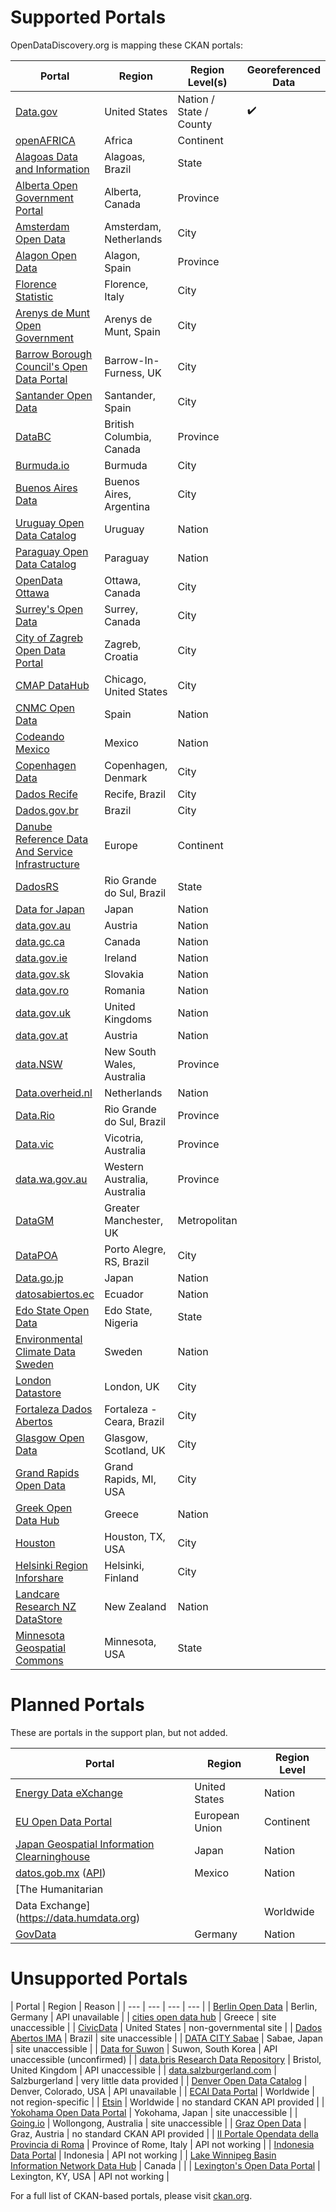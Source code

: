 # Supported Portals

OpenDataDiscovery.org is mapping these CKAN portals:

|  Portal |  Region | Region Level(s) | Georeferenced Data |
| --- | --- | --- | --- |
| [Data.gov](https://www.data.gov/)  | United States  | Nation / State / County |    :heavy_check_mark: |
| [openAFRICA](https://africaopendata.org/)  | Africa  | Continent |  |
| [Alagoas Data and Information](http://dados.al.gov.br/) | Alagoas, Brazil | State |  |
| [Alberta Open Government Portal](https://open.alberta.ca/) | Alberta, Canada | Province |  |
| [Amsterdam Open Data](http://data.amsterdam.nl/) | Amsterdam, Netherlands | City |  |
| [Alagon Open Data](http://opendata.aragon.es/) | Alagon, Spain | Province |  |
| [Florence Statistic](http://annuario.comune.fi.it/) | Florence, Italy | City |  |
| [Arenys de Munt Open Government](http://go.arenysdemunt.cat/ca/) | Arenys de Munt, Spain | City |  |
| [Barrow Borough Council's Open Data Portal](https://data.barrowbc.gov.uk/) | Barrow-In-Furness, UK | City |  |
| [Santander Open Data](http://datos.santander.es/)  | Santander, Spain  | City | |
| [DataBC](https://data.gov.bc.ca/)  | British Columbia, Canada  | Province | |
| [Burmuda.io](http://bermuda.io/)  | Burmuda  | City | |
| [Buenos Aires Data](http://data.buenosaires.gob.ar/)  | Buenos Aires, Argentina  | City | |
| [Uruguay Open Data Catalog](https://catalogodatos.gub.uy/)  | Uruguay  | Nation | |
| [Paraguay Open Data Catalog](https://www.datos.gov.py/)  | Paraguay  | Nation | |
| [OpenData Ottawa](http://data.ottawa.ca/)  | Ottawa, Canada  | City | |
| [Surrey's Open Data](http://data.surrey.ca/)  | Surrey, Canada  | City | |
| [City of Zagreb Open Data Portal](http://data.zagreb.hr/)  | Zagreb, Croatia  | City | |
| [CMAP DataHub](https://datahub.cmap.illinois.gov/)  | Chicago, United States  | City | |
| [CNMC Open Data](http://opendata.cnmc.es/)  | Spain  | Nation | |
| [Codeando Mexico](http://datamx.io/)  | Mexico  | Nation | |
| [Copenhagen Data](http://data.kk.dk/)  | Copenhagen, Denmark  | City | |
| [Dados Recife](http://dados.recife.pe.gov.br/)  | Recife, Brazil  | City | |
| [Dados.gov.br](http://dados.gov.br/)  | Brazil  | City | |
| [Danube Reference Data And Service Infrastructure](http://drdsi.jrc.ec.europa.eu/)  | Europe  | Continent | |
| [DadosRS](http://dados.rs.gov.br/)  | Rio Grande do Sul, Brazil  | State | |
| [Data for Japan](http://dataforjapan.org/)  | Japan  | Nation | |
| [data.gov.au](https://data.gov.au/)  | Austria  | Nation | |
| [data.gc.ca](http://open.canada.ca/en/open-data/)  | Canada  | Nation | |
| [data.gov.ie](https://data.gov.ie/data/)  | Ireland  | Nation | |
| [data.gov.sk](https://data.gov.sk/)  | Slovakia  | Nation | |
| [data.gov.ro](https://data.gov.ro/)  | Romania  | Nation | |
| [data.gov.uk](https://data.gov.uk/)  | United Kingdoms  | Nation | |
| [data.gov.at](https://data.gov.at/)  | Austria  | Nation | |
| [data.NSW](http://data.nsw.gov.au/)  | New South Wales, Australia  | Province | |
| [Data.overheid.nl](https://data.overheid.nl/)  | Netherlands  | Nation | |
| [Data.Rio](http://data.rio/)  | Rio Grande do Sul, Brazil  | Province | |
| [Data.vic](https://www.data.vic.gov.au/)  | Vicotria, Australia  | Province | |
| [data.wa.gov.au](http://data.wa.gov.au/)  | Western Australia, Australia  | Province | |
| [DataGM](http://datagm.org.uk/)  | Greater Manchester, UK  | Metropolitan | |
| [DataPOA](http://datapoa.com.br/)  | Porto Alegre, RS, Brazil  | City | |
| [Data.go.jp](http://www.data.go.jp/)  | Japan  | Nation | |
| [datosabiertos.ec](http://datosabiertos.ec/)  | Ecuador  | Nation | |
| [Edo State Open Data](data.edostate.gov.ng)  | Edo State, Nigeria  | State | |
| [Environmental Climate Data Sweden](https://ecds.se/)  | Sweden  | Nation | |
| [London Datastore](http://data.london.gov.uk/)  | London, UK  | City | |
| [Fortaleza Dados Abertos](http://dados.fortaleza.ce.gov.br/portal/)  | Fortaleza - Ceara, Brazil  | City | |
| [Glasgow Open Data](https://data.glasgow.gov.uk/)  | Glasgow, Scotland, UK  | City | |
| [Grand Rapids Open Data](http://data.grcity.us/)  | Grand Rapids, MI, USA  | City | |
| [Greek Open Data Hub](http://opendatahub.gr/)  | Greece  | Nation | |
| [Houston](http://data.ohouston.org/)  | Houston, TX, USA | City | |
| [Helsinki Region Inforshare](http://www.hri.fi/)  | Helsinki, Finland | City | |
| [Landcare Research NZ DataStore](http://datastore.landcareresearch.co.nz/)  | New Zealand | Nation | |
| [Minnesota Geospatial Commons](http://gisdata.mn.gov/)  | Minnesota, USA | State | |

# Planned Portals

These are portals in the support plan, but not added.

|  Portal |  Region | Region Level |
| --- | --- | --- |
| [Energy Data eXchange](https://edx.netl.doe.gov/)  | United States  | Nation |
| [EU Open Data Portal](http://data.europa.eu/euodp/en/data)  | European Union  | Continent |
| [Japan Geospatial Information Clearninghouse](http://ckan.gsi.go.jp/)  | Japan  | Nation |
| [datos.gob.mx](http://datos.gob.mx/) ([API](http://datos.gob.mx/busca/api/3)) | Mexico  | Nation |
| [The Humanitarian
Data Exchange](https://data.humdata.org) | | Worldwide |
| [GovData](https://www.govdata.de/) | Germany | Nation |

# Unsupported Portals

|  Portal |  Region | Reason |
| --- | --- | --- | --- |
| [Berlin Open Data](http://daten.berlin.de/)  | Berlin, Germany  | API unavailable |
| [cities open data hub](http://cities.opendatahub.gr/)  | Greece  | site unaccessible |
| [CivicData](http://www.civicdata.io/)  | United States  | non-governmental site |
| [Dados Abertos IMA](http://dados.ima.sp.gov.br/)  | Brazil  | site unaccessible |
| [DATA CITY Sabae](http://ckan.sabae.jrrk.org/)  | Sabae, Japan  | site unaccessible |
| [Data for Suwon](http://data.suwon.go.kr/pubr/main.do)  | Suwon, South Korea  | API unaccessible (unconfirmed) |
| [data.bris Research Data Repository](https://data.bris.ac.uk/data/)  | Bristol, United Kingdom  | API unaccessible |
| [data.salzburgerland.com](http://data.salzburgerland.com/)  | Salzburgerland  | very little data provided |
| [Denver Open Data Catalog](http://data.denvergov.org/)  | Denver, Colorado, USA  | API unavailable |
| [ECAI Data Portal](http://ecaidata.org/)  | Worldwide | not region-specific |
| [Etsin](https://etsin.avointiede.fi/)  | Worldwide | no standard CKAN API provided |
| [Yokohama Open Data Portal](http://data.yokohamaopendata.jp/)  | Yokohama, Japan | site unaccessible |
| [Going.io](http://gong.io/)  | Wollongong, Australia | site unaccessible |
| [Graz Open Data](http://data.graz.gv.at/)  | Graz, Austria | no standard CKAN API provided |
| [II Portale Opendata della Provincia di Roma](http://www.opendata.provincia.roma.it/)  | Province of Rome, Italy | API not working |
| [Indonesia Data Portal](http://data.go.id/)  | Indonesia | API not working |
| [Lake Winnipeg Basin Information Network Data Hub](http://130.179.67.140/)  | Canada | |
| [Lexington's Open Data Portal](http://data.lexingtonky.gov/)  | Lexington, KY, USA | API not working |

For a full list of CKAN-based portals, please visit [ckan.org](http://ckan.org/instances/#).
